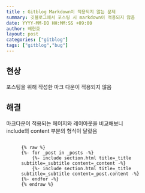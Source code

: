 ```yaml
---
title : Gitblog Markdown이 적용되지 않는 문제
summary: 깃블로그에서 포스팅 시 markdown이 적용되지 않음
date: YYYY-MM-DD HH:MM:SS +09:00
author: 배현호
layout: post
categories: ["gitblog"]
tags: ["gitblog","bug"]
---
```


## 현상
포스팅을 위해 작성한 마크 다운이 적용되지 않음

## 해결
마크다운이 적용되는 페이지와 레이아웃을 비교해보니   
include의 content 부분의 형식이 달랐음

<figure class="highlight">
<pre>
<code>
{% raw %}
{%- for _post in _posts -%}
    {%- include section.html title=_title subtitle=_subtitle content=_content -%}   
    {%- include section.html title=_title subtitle=_subtitle content=_post.content -%}    
{%- endfor -%}
{% endraw %}
</code>
</pre>
</figure>